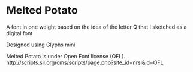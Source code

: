 # Melted Potato

A font in one weight based on the idea of the letter Q that I sketched as a digital font 

Designed using Glyphs mini

Melted Potato is under Open Font license (OFL).
http://scripts.sil.org/cms/scripts/page.php?site_id=nrsi&id=OFL

